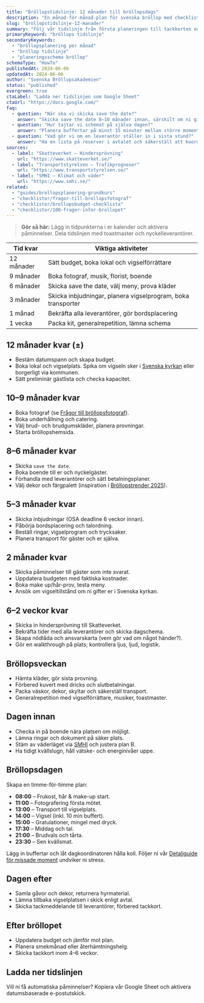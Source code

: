 ```yaml
---
title: "Bröllopstidslinje: 12 månader till bröllopsdags"
description: "En månad-för-månad-plan för svenska bröllop med checklistor, deadlines och påminnelser."
slug: "brollopstidslinje-12-manader"
summary: "Följ vår tidslinje från första planeringen till tackkorten och håll koll på varje moment i rätt tid."
primaryKeyword: "bröllops tidslinje"
secondaryKeywords:
  - "bröllopsplanering per månad"
  - "bröllop tidslinje"
  - "planeringsschema bröllop"
schemaType: "HowTo"
publishedAt: 2024-06-06
updatedAt: 2024-06-06
author: "Svenska Bröllopsakademien"
status: "published"
evergreen: true
ctaLabel: "Ladda ner tidslinjen som Google Sheet"
ctaUrl: "https://docs.google.com/"
faq:
  - question: "När ska vi skicka save the date?"
    answer: "Skicka save the date 8–10 månader innan, särskilt om ni gifter er under sommaren eller utomlands."
  - question: "Hur tajtar vi schemat på själva dagen?"
    answer: "Planera buffertar på minst 15 minuter mellan större moment och utse en ansvarig som håller koll på tiden."
  - question: "Vad gör vi om en leverantör ställer in i sista stund?"
    answer: "Ha en lista på reserver i avtalet och säkerställ att koordinator eller toastmaster har kontaktuppgifter till backup."
sources:
  - label: "Skatteverket – Hindersprövning"
    url: "https://www.skatteverket.se/"
  - label: "Transportstyrelsen – Trafikprognoser"
    url: "https://www.transportstyrelsen.se/"
  - label: "SMHI – Klimat och väder"
    url: "https://www.smhi.se/"
related:
  - "guides/brollopsplanering-grundkurs"
  - "checklistor/fragor-till-brollopsfotograf"
  - "checklistor/brollopsbudget-checklista"
  - "checklistor/100-fragor-infor-brollopet"
---
```


> **Gör så här:** Lägg in tidpunkterna i er kalender och aktivera påminnelser. Dela tidslinjen med toastmaster och nyckelleverantörer.

| Tid kvar   | Viktiga aktiviteter                                          |
| ---------- | ------------------------------------------------------------ |
| 12 månader | Sätt budget, boka lokal och vigselförrättare                 |
| 9 månader  | Boka fotograf, musik, florist, boende                        |
| 6 månader  | Skicka save the date, välj meny, prova kläder                |
| 3 månader  | Skicka inbjudningar, planera vigselprogram, boka transporter |
| 1 månad    | Bekräfta alla leverantörer, gör bordsplacering               |
| 1 vecka    | Packa kit, generalrepetition, lämna schema                   |

## 12 månader kvar (±)

- Bestäm datumspann och skapa budget.
- Boka lokal och vigselplats. Spika om vigseln sker i [Svenska kyrkan](https://www.svenskakyrkan.se/vigsel) eller borgerligt via kommunen.
- Sätt preliminär gästlista och checka kapacitet.

## 10–9 månader kvar

- Boka fotograf (se [Frågor till bröllopsfotograf](/checklistor/fragor-till-brollopsfotograf/)).
- Boka underhållning och catering.
- Välj brud- och brudgumskläder, planera provningar.
- Starta bröllopshemsida.

## 8–6 månader kvar

- Skicka `save the date`.
- Boka boende till er och nyckelgäster.
- Förhandla med leverantörer och sätt betalningsplaner.
- Välj dekor och färgpalett (inspiration i [Bröllopstrender 2025](/inspiration/brollopstrender-2025/)).

## 5–3 månader kvar

- Skicka inbjudningar (OSA deadline 6 veckor innan).
- Påbörja bordsplacering och talordning.
- Beställ ringar, vigselprogram och trycksaker.
- Planera transport för gäster och er själva.

## 2 månader kvar

- Skicka påminnelser till gäster som inte svarat.
- Uppdatera budgeten med faktiska kostnader.
- Boka make up/hår-prov, testa meny.
- Ansök om vigseltillstånd om ni gifter er i Svenska kyrkan.

## 6–2 veckor kvar

- Skicka in hindersprövning till Skatteverket.
- Bekräfta tider med alla leverantörer och skicka dagschema.
- Skapa nödlåda och ansvarskarta (vem gör vad om något händer?).
- Gör en walkthrough på plats; kontrollera ljus, ljud, logistik.

## Bröllopsveckan

- Hämta kläder, gör sista provning.
- Förbered kuvert med dricks och slutbetalningar.
- Packa väskor, dekor, skyltar och säkerställ transport.
- Generalrepetition med vigselförrättare, musiker, toastmaster.

## Dagen innan

- Checka in på boende nära platsen om möjligt.
- Lämna ringar och dokument på säker plats.
- Stäm av väderläget via [SMHI](https://www.smhi.se/) och justera plan B.
- Ha tidigt kvällslugn, håll vätske- och energinivåer uppe.

## Bröllopsdagen

Skapa en timme-för-timme plan:

- **08:00** – Frukost, hår & make-up start.
- **11:00** – Fotografering första mötet.
- **13:00** – Transport till vigselplats.
- **14:00** – Vigsel (inkl. 10 min buffert).
- **15:00** – Gratulationer, mingel med dryck.
- **17:30** – Middag och tal.
- **21:00** – Brudvals och tårta.
- **23:30** – Sen kvällsmat.

Lägg in buffertar och låt dagkoordinatoren hålla koll. Följer ni vår [Detaljguide för missade moment](/guides/detaljer-alla-brollopsplanerare-missar/) undviker ni stress.

## Dagen efter

- Samla gåvor och dekor, returnera hyrmaterial.
- Lämna tillbaka vigselplatsen i skick enligt avtal.
- Skicka tackmeddelande till leverantörer, förbered tackkort.

## Efter bröllopet

- Uppdatera budget och jämför mot plan.
- Planera smekmånad eller återhämtningshelg.
- Skicka tackkort inom 4–6 veckor.

## Ladda ner tidslinjen

Vill ni få automatiska påminnelser? Kopiera vår Google Sheet och aktivera datumsbaserade e-postutskick.
